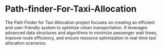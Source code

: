 # Path-finder-For-Taxi-Allocation
The Path Finder for Taxi Allocation project focuses on creating an efficient and user-friendly system to optimize urban transportation. It leverages advanced data structures and algorithms to minimize passenger wait times, improve route efficiency, and ensure resource optimization in real-time taxi allocation scenarios.

